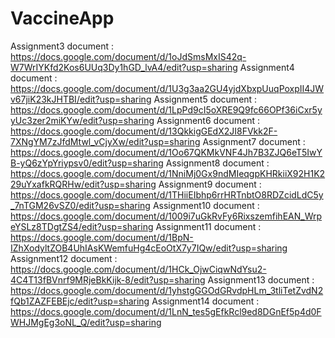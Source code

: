 # VaccineApp
Assignment3 document : https://docs.google.com/document/d/1oJdSmsMxIS42q-W7WrIYKfd2Kos6UUq3Dy1hGD_lvA4/edit?usp=sharing
Assignment4 document : https://docs.google.com/document/d/1U3g3aa2GU4yjdXbxpUuqPoxpII4JWv67jiK23kJHTBI/edit?usp=sharing
Assignment5 document : https://docs.google.com/document/d/1LpPd9cI5oXRE9Q9fc66OPf36iCxr5yyUc3zer2miKYw/edit?usp=sharing
Assignment6 document : https://docs.google.com/document/d/13QkkigGEdX2JI8FVkk2F-7XNgYM7zJfdMtwl_vCjyXw/edit?usp=sharing
Assignment7 document : https://docs.google.com/document/d/1Oo67QKMkVNF4Jh7B3ZJQ6eT5IwYB-yQ6zYpYriypsv0/edit?usp=sharing
Assignment8 document : https://docs.google.com/document/d/1NniMj0Gx9ndMIeqgpKHRkiiX92H1K229uYxafkRQRHw/edit?usp=sharing
Assignment9 document : https://docs.google.com/document/d/1THiiEIbhp6rrHRTnbtO8RDZcidLdC5y_7nTGM26vSZ0/edit?usp=sharing
Assignment10 document : https://docs.google.com/document/d/1009i7uGkRvFy6RixszemfihEAN_WrpeYSLz8TDgtZS4/edit?usp=sharing
Assignment11 document : https://docs.google.com/document/d/1BpN-IZhXodyltZOB4UhIAsKWemfuHg4cEoOtX7y7IQw/edit?usp=sharing
Assignment12 document : https://docs.google.com/document/d/1HCk_OjwCiqwNdYsu2-4C4T13fBVnrf9MRjeBkKijk-8/edit?usp=sharing
Assignment13 document : https://docs.google.com/document/d/1yhstgGGOdGRvdpHLm_3tliTetZvdN2fQb1ZAZFEBEjc/edit?usp=sharing
Assignment14 document : https://docs.google.com/document/d/1LnN_tes5gEfkRcl9ed8DGnEf5p4d0FWHJMgEg3oNL_Q/edit?usp=sharing

